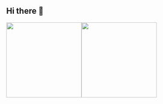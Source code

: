 ## Hi there 👋

<!--
**liubrian267/liubrian267** is a ✨ _special_ ✨ repository because its `README.md` (this file) appears on your GitHub profile.

Here are some ideas to get you started:

- 🔭 I’m currently working on ...
- 🌱 I’m currently learning ...
- 👯 I’m looking to collaborate on ...
- 🤔 I’m looking for help with ...
- 💬 Ask me about ...
- 📫 How to reach me: ...
- 😄 Pronouns: ...
- ⚡ Fun fact: ...
-->
<img height="200" src="https://github-readme-stats.vercel.app/api/top-langs/?username=liubrian267"/><img  height="200" src="https://github-readme-stats.vercel.app/api?username=SamuelLo1&show_icons=true&rank_icon=github"/>
